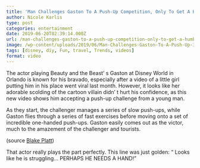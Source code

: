 ```yaml
---
title: 'Man Challenges Gaston To A Push-Up Competition, Only To Get A Humbling Surprise'
author: Nicole Karlis
type: post
categories: entertainment
date: 2019-06-20T02:39:14.000Z
url: /man-challenges-gaston-to-a-push-up-competition-only-to-get-a-humbling-surprise/
image: /wp-content/uploads/2019/06/Man-Challenges-Gaston-To-A-Push-Up-370x208.jpg
tags: [disney, diy, Fun, travel, Trends, videos]
format: video
---
```


The actor playing Beauty and the Beast’ s Gaston at Disney World in Orlando is known for his bravado, especially after a video of a little girl putting him in his place went viral last month. However, it looks like her adorable scolding of the cartoon villain didn’ t hurt his confidence, as this new video shows him accepting a push-up challenge from a young man.

As they start, the challenger manages a series of slow push-ups, while Gaston flies through a series of fast exercises before moving onto a set of incredible one-handed push-ups. Gaston easily comes out as the victor, much to the amazement of the challenger and tourists.

(source [Blake Platt](https://web.archive.org/web/20150109192033/https://www.youtube.com/channel/UCKJLfKketNTKb_NMMvC_6Qw))

That actor really plays the part perfectly. This line was just golden: “ Looks like he is struggling… PERHAPS HE NEEDS A HAND!”
